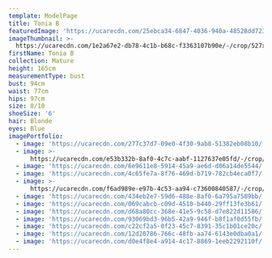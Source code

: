 ```yaml
---
template: ModelPage
title: Tonia B
featuredImage: 'https://ucarecdn.com/25ebca34-6847-4036-940a-48528dd7234e/'
imageThumbnail: >-
  https://ucarecdn.com/1e2a67e2-db78-4c1b-b68c-f3363107b90e/-/crop/527x800/74,0/-/preview/
firstName: Tonia B
collection: Mature
height: 165cm
measurementType: bust
bust: 94cm
waist: 77cm
hips: 97cm
size: 8/10
shoeSize: '6'
hair: Blonde
eyes: Blue
imagePortfolio:
  - image: 'https://ucarecdn.com/277c37d7-09e0-4f30-9ab8-51382eb08b10/'
  - image: >-
      https://ucarecdn.com/e53b332b-8af0-4c7c-aabf-1127637e05fd/-/crop/2031x1633/417,0/-/preview/
  - image: 'https://ucarecdn.com/6e9611e8-5914-45a9-ae6d-d06a14de5544/'
  - image: 'https://ucarecdn.com/4c65fe7a-8f76-469d-b719-782cb4eca0f7/'
  - image: >-
      https://ucarecdn.com/f6ad989e-e97b-4c53-aa94-c73600840587/-/crop/608x1100/125,0/-/preview/
  - image: 'https://ucarecdn.com/434eb2e7-59d6-488e-8af0-6a795a7589bb/'
  - image: 'https://ucarecdn.com/069cabcb-c09d-4510-b440-29ff13fe3b61/'
  - image: 'https://ucarecdn.com/d68a80cc-368e-41e5-9c58-d7e822d11586/'
  - image: 'https://ucarecdn.com/93069bd3-96b5-42a9-946f-b8f1af0d55fb/'
  - image: 'https://ucarecdn.com/c22cf2a5-0f23-45c7-8391-35c1b01ce20c/'
  - image: 'https://ucarecdn.com/12d20786-766c-48fb-aa74-6143e0dba0a1/'
  - image: 'https://ucarecdn.com/d0e4f8e4-a914-4c17-8869-1eeb2292110f/'
---
```


